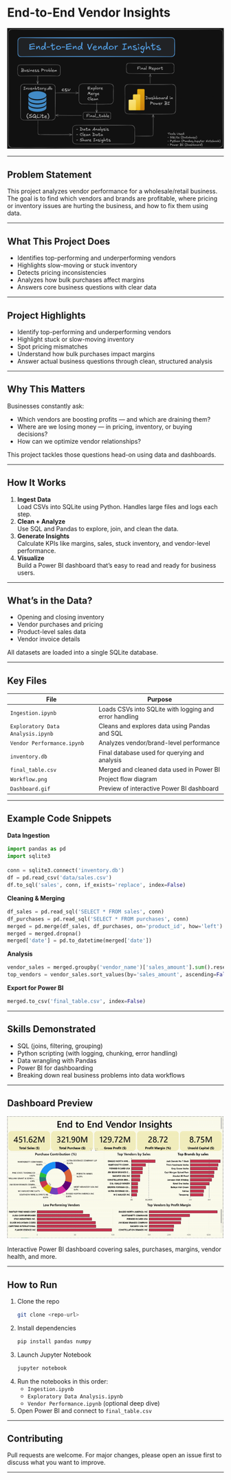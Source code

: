 # End-to-End Vendor Insights

![Workflow](Workflow.png)

---

## Problem Statement

This project analyzes vendor performance for a wholesale/retail business. The goal is to find which vendors and brands are profitable, where pricing or inventory issues are hurting the business, and how to fix them using data.

---

## What This Project Does

- Identifies top-performing and underperforming vendors
- Highlights slow-moving or stuck inventory
- Detects pricing inconsistencies
- Analyzes how bulk purchases affect margins
- Answers core business questions with clear data

---

## Project Highlights

- Identify top-performing and underperforming vendors
- Highlight stuck or slow-moving inventory
- Spot pricing mismatches
- Understand how bulk purchases impact margins
- Answer actual business questions through clean, structured analysis

---

## Why This Matters

Businesses constantly ask:
- Which vendors are boosting profits — and which are draining them?
- Where are we losing money — in pricing, inventory, or buying decisions?
- How can we optimize vendor relationships?

This project tackles those questions head-on using data and dashboards.

---

## How It Works

1. **Ingest Data**  
   Load CSVs into SQLite using Python. Handles large files and logs each step.
2. **Clean + Analyze**  
   Use SQL and Pandas to explore, join, and clean the data.
3. **Generate Insights**  
   Calculate KPIs like margins, sales, stuck inventory, and vendor-level performance.
4. **Visualize**  
   Build a Power BI dashboard that’s easy to read and ready for business users.

---

## What’s in the Data?

- Opening and closing inventory
- Vendor purchases and pricing
- Product-level sales data
- Vendor invoice details

All datasets are loaded into a single SQLite database.

---

## Key Files

| File                            | Purpose                                                   |
|---------------------------------|-----------------------------------------------------------|
| `Ingestion.ipynb`              | Loads CSVs into SQLite with logging and error handling    |
| `Exploratory Data Analysis.ipynb` | Cleans and explores data using Pandas and SQL            |
| `Vendor Performance.ipynb`     | Analyzes vendor/brand-level performance                   |
| `inventory.db`                 | Final database used for querying and analysis             |
| `final_table.csv`              | Merged and cleaned data used in Power BI                  |
| `Workflow.png`                 | Project flow diagram                                      |
| `Dashboard.gif`                | Preview of interactive Power BI dashboard                 |

---

## Example Code Snippets

**Data Ingestion**
```python
import pandas as pd
import sqlite3

conn = sqlite3.connect('inventory.db')
df = pd.read_csv('data/sales.csv')
df.to_sql('sales', conn, if_exists='replace', index=False)
```

**Cleaning & Merging**
```python
df_sales = pd.read_sql('SELECT * FROM sales', conn)
df_purchases = pd.read_sql('SELECT * FROM purchases', conn)
merged = pd.merge(df_sales, df_purchases, on='product_id', how='left')
merged = merged.dropna()
merged['date'] = pd.to_datetime(merged['date'])
```

**Analysis**
```python
vendor_sales = merged.groupby('vendor_name')['sales_amount'].sum().reset_index()
top_vendors = vendor_sales.sort_values(by='sales_amount', ascending=False).head(5)
```

**Export for Power BI**
```python
merged.to_csv('final_table.csv', index=False)
```

---

## Skills Demonstrated

- SQL (joins, filtering, grouping)
- Python scripting (with logging, chunking, error handling)
- Data wrangling with Pandas
- Power BI for dashboarding
- Breaking down real business problems into data workflows

---

## Dashboard Preview

![Dashboard](Dashboard.gif)

Interactive Power BI dashboard covering sales, purchases, margins, vendor health, and more.

---

## How to Run

1. Clone the repo  
   ```bash
   git clone <repo-url>
   ```
2. Install dependencies  
   ```bash
   pip install pandas numpy
   ```
3. Launch Jupyter Notebook  
   ```bash
   jupyter notebook
   ```
4. Run the notebooks in this order:
   - `Ingestion.ipynb`
   - `Exploratory Data Analysis.ipynb`
   - `Vendor Performance.ipynb` (optional deep dive)
5. Open Power BI and connect to `final_table.csv`

---

## Contributing

Pull requests are welcome. For major changes, please open an issue first to discuss what you want to improve.

---
